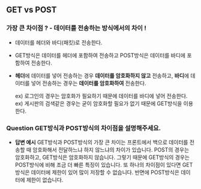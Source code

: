 ## GET vs POST

### 가장 큰 차이점 ? - 데이터를 전송하는 방식에서의 차이 !
- 데이터를 헤더와 바디(패킷)로 전송한다.
- GET방식은 데이터를 헤더에 포함하여 전송하고 POST방식은 데이터를 바디에 포함하여 전송한다.
- **헤더**에 데이터를 넣어 전송하는 경우 **데이터를 암호화하지 않고** 전송하고,
**바디**에 데이터를 넣어 전송하는 경우는 **데이터를 암호화하여** 전송한다.

	ex) 로그인의 경우는 암호화가 필요하기 때문에 데이터를 바디에 넣어 전송한다.
	ex) 게시판의 검색같은 경우는 굳이 암호화할 필요가 없기 때문에 GET방식을 이용한다.

### **Question** GET방식과 POST방식의 차이점을 설명해주세요.
- **답변 예시** GET방식과 POST방식의 가장 큰 차이는 프론트에서 백으로 데이터를 전송할 때 암호화해서 전달하느냐 하지 않느냐의 차이가 있습니다.
POST의 경우는 암호화하고, GET방식은 암호화하지 않습니다. 그렇기 때문에 GET방식의 경우는 POST방식에 비해 조금 더 빠른 특징이 있습니다.
또 하나의 차이점이 있다면 GET방식은 데이터에 제한이 있어 많이 저장할 수 없습니다. 반면에 POST방식은 데이터에 제한이 없습니다.